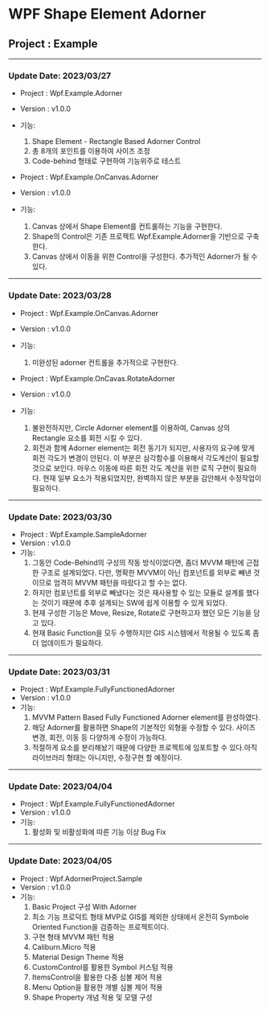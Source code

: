 # WPF Shape Element Adorner
## Project : Example

<hr>

### Update Date: 2023/03/27  
  
* Project : Wpf.Example.Adorner  
* Version : v1.0.0  
* 기능:  
  1) Shape Element - Rectangle Based Adorner Control    
  2) 총 8개의 포인트를 이용하여 사이즈 조정  
  3) Code-behind 형태로 구현하여 기능위주로 테스트    
   
* Project : Wpf.Example.OnCanvas.Adorner    
* Version : v1.0.0  
* 기능:  
  1) Canvas 상에서 Shape Element를 컨트롤하는 기능을 구현한다.  
  2) Shape의 Control은 기존 프로젝트 Wpf.Example.Adorner을 기반으로 구축한다.  
  3) Canvas 상에서 이동을 위한 Control을 구성한다. 추가적인 Adorner가 될 수 있다.  
  
<hr>

### Update Date: 2023/03/28  
  
* Project : Wpf.Example.OnCanvas.Adorner    
* Version : v1.0.0  
* 기능:  
  1) 미완성된 adorner 컨트롤을 추가적으로 구현한다.  
   

* Project : Wpf.Example.OnCavas.RotateAdorner    
* Version : v1.0.0  
* 기능:  
  1) 불완전하지만, Circle Adorner element를 이용하여, Canvas 상의 Rectangle 요소를 회전 시킬 수 있다.  
  2) 회전과 함께 Adorner element는 회전 동기가 되지만, 사용자의 요구에 맞게 회전 각도가 변경이 안된다. 이 부분은 삼각함수를 이용해서 각도계산이 필요할 것으로 보인다. 마우스 이동에 따른 회전 각도 계산을 위한 로직 구현이 필요하다. 현재 일부 요소가 적용되었지만, 완벽하지 않은 부분을 감안해서 수정작업이 필요하다.  

<hr>

### Update Date: 2023/03/30  
  
* Project : Wpf.Example.SampleAdorner    
* Version : v1.0.0  
* 기능:  
  1) 그동안 Code-Behind의 구성의 작동 방식이었다면, 좀더 MVVM 패턴에 근접한 구조로 설계되었다. 다만, 명확한 MVVM이 아닌 컴포넌트를 외부로 빼낸 것이므로 엄격히 MVVM 패턴을 따랐다고 할 수는 없다.  
  2) 하지만 컴포넌트를 외부로 빼냈다는 것은 재사용할 수 있는 모듈로 설계를 했다는 것이기 때문에 추후 설계되는 SW에 쉽게 이용할 수 있게 되었다.  
  3) 현재 구성한 기능은 Move, Resize, Rotate로 구현하고자 했던 모든 기능을 담고 있다.  
  4) 현재 Basic Function을 모두 수행하지만 GIS 시스템에서 적용될 수 있도록 좀 더 업데이트가 필요하다.  

<hr>

### Update Date: 2023/03/31  
  
* Project : Wpf.Example.FullyFunctionedAdorner      
* Version : v1.0.0  
* 기능:  
  1) MVVM Pattern Based Fully Functioned Adorner element를 완성하였다.  
  2) 해당 Adorner를 활용하면 Shape의 기본적인 외형을 수정할 수 있다. 사이즈 변경, 회전, 이동 등 다양하게 수정이 가능하다.  
  3) 적절하게 요소를 분리해놨기 때문에 다양한 프로젝트에 임포트할 수 있다.아직 라이브러리 형태는 아니지만, 수정구현 할 예정이다.  

<hr>

### Update Date: 2023/04/04  
  
* Project : Wpf.Example.FullyFunctionedAdorner      
* Version : v1.0.0  
* 기능:  
  1) 활성화 및 비활성화에 따른 기능 이상 Bug Fix  
   
<hr>

### Update Date: 2023/04/05  
  
* Project : Wpf.AdornerProject.Sample      
* Version : v1.0.0  
* 기능:  
  1) Basic Project 구성 With Adorner  
  2) 최소 기능 프로덕트 형태 MVP로 GIS를 제외한 상태에서 온전히 Symbole Oriented Function을 검증하는 프로젝트이다.  
  3) 구현 형태 MVVM 패턴 적용  
  4) Caliburn.Micro 적용  
  5) Material Design Theme 적용  
  6) CustomControl를 활용한 Symbol 커스텀 적용  
  7) ItemsControl을 활용한 다중 심볼 제어 적용  
  8) Menu Option을 활용한 개별 심볼 제어 적용  
  9) Shape Property 개념 적용 및 모델 구성  